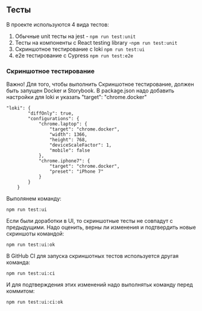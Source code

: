 ## Тесты

В проекте используются 4 вида тестов:

1. Обычные unit тесты на jest - `npm run test:unit`
2. Тесты на компоненты с React testing library -`npm run test:unit`
3. Скриншотное тестирование с loki `npm run test:ui`
4. e2e тестирование с Cypress `npm run test:e2e`

### Скриншотное тестирование

Важно! Для того, чтобы выполнить Скриншотное тестирование, должен быть запущен Docker и Storybook.
В package.json надо добавить настройки для loki и указать "target": "chrome.docker"

```
"loki": {
        "diffOnly": true,
        "configurations": {
            "chrome.laptop": {
                "target": "chrome.docker",
                "width": 1366,
                "height": 768,
                "deviceScaleFactor": 1,
                "mobile": false
            },
            "chrome.iphone7": {
                "target": "chrome.docker",
                "preset": "iPhone 7"
            }
        }
    }
```

Выполянем команду:

```
npm run test:ui
```

Если были доработки в UI, то скриншотные тесты не совпадут с предыдущими. Надо оценить, верны ли изменения и подтвердить новые скриншоты командой:

```
npm run test:ui:ok
```

В GitHub CI для запуска скриншотных тестов используется другая команда:

```
npm run test:ui:ci
```

И для подтверждения этих изменений надо выполнятьк команду перед коммитом:

```
npm run test:ui:ci:ok
```
